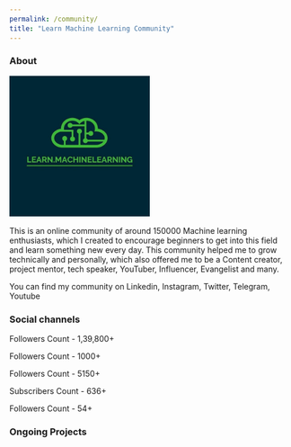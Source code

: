 ```yaml
---
permalink: /community/
title: "Learn Machine Learning Community"
---
```


### About


<img src="/assets/images/logo.jpg" width="250" height="250">

This is an online community of around 150000 Machine learning enthusiasts, which I created to encourage beginners to get into this field and learn something new every day. This community helped me to grow technically and personally, which also offered me to be a Content creator, project mentor, tech speaker, YouTuber, Influencer, Evangelist and many.

You can find my community on Linkedin, Instagram, Twitter, Telegram, Youtube

### Social channels


<a href="https://www.instagram.com/learn.machinelearning/"  class="btn btn-info" role="button" target="_blank"> <i class="fa fa-instagram fa-6x" aria-hidden="true"></i></a>  Followers Count - 1,39,800+

<a href="https://www.linkedin.com/company/learn-machine-learning/"  class="btn btn-info" role="button" target="_blank"> <i class="fa fa-linkedin fa-6x" aria-hidden="true"></i></a>  Followers Count - 1000+

<a href="https://t.me/LearnDotMachineLearning"  class="btn btn-info" role="button" target="_blank"> <i class="fa fa-telegram fa-6x" aria-hidden="true"></i></a>  Followers Count - 5150+

<a href="https://www.youtube.com/c/LearnMachineLearning"  class="btn btn-info" role="button" target="_blank"> <i class="fa fa-youtube fa-6x" aria-hidden="true"></i></a>  Subscribers Count - 636+

<a href="https://twitter.com/LearnMachineLe4"  class="btn btn-info" role="button" target="_blank"> <i class="fa fa-twitter fa-6x" aria-hidden="true"></i></a>  Followers Count - 54+



### Ongoing Projects
